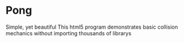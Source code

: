 # Pong
 Simple, yet beautiful
 This html5 program demonstrates basic collision mechanics without importing thousands of librarys
